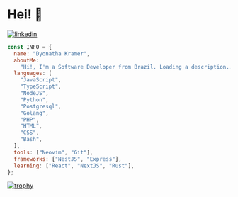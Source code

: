 # Hei! 👋

<p>
<!--   <a href="https://slydragonn.site">
    <img alt="slydragonn portfolio" title="My Portfolio" src="https://custom-icon-badges.demolab.com/badge/my--website-white.svg?logo=sly-portfolio"/>
  </a> -->
   <a href="https://www.linkedin.com/in/dyonatha-kramer-053078111/">
    <img alt="linkedin" title="Linkedin" src="https://custom-icon-badges.demolab.com/badge/dyonatha-blue.svg?logo=linkedin"/>
  </a>
<!--   <a href="https://www.youtube.com/@slydragonn">
    <img alt="youtube channel" title="Youtube" src="https://custom-icon-badges.demolab.com/badge/@slydragonn-red.svg?logo=slyyoutube&logoColor=white"/>
  </a>
  <a href="https://dev.to/slydragonn">
    <img alt="dev community" title="DEV" src="https://custom-icon-badges.demolab.com/badge/slydragonn-black.svg?logo=devdotto"/>
  </a> -->
</p>

```js
const INFO = {
  name: "Dyonatha Kramer",
  aboutMe:
    "Hi!, I'm a Software Developer from Brazil. Loading a description...",
  languages: [
    "JavaScript",
    "TypeScript",
    "NodeJS",
    "Python",
    "Postgresql",
    "Golang",
    "PHP",
    "HTML",
    "CSS",
    "Bash",
  ],
  tools: ["Neovim", "Git"],
  frameworks: ["NestJS", "Express"],
  learning: ["React", "NextJS", "Rust"],
};
```

[![trophy](https://github-profile-trophy.vercel.app/?username=expoure&theme=juicyfresh&title=Repositories,Stars,Commits,Followers,PullRequest,MultipleLang&margin-w=20)](https://github.com/ryo-ma/github-profile-trophy)


<!-- ## 📚 Blog

- [How to Create a GitHub Profile Readme with GitHub Actions, Profile Trophy, and Custom Icons Badges](https://dev.to/slydragonn/how-to-create-a-github-profile-readme-with-github-actions-profile-trophy-and-custom-icons-badges-5h6j)
- [How to Set up Neovim for Windows and Linux with Lua and Packer](https://dev.to/slydragonn/how-to-set-up-neovim-for-windows-and-linux-with-lua-and-packer-2391)
- [El uso del operador ternario vs if & else](https://www.linkedin.com/pulse/el-uso-del-operador-ternario-vs-else-alejandro-londo%C3%B1o-gomez/)
- [Mis características preferidas de JavaScript](https://www.linkedin.com/pulse/mis-caracter%C3%ADsticas-preferidas-de-javascript-alejandro-londo%C3%B1o-gomez/) -->
